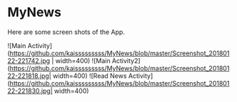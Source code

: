 # MyNews

Here are some screen shots of the App.

![Main Activity](https://github.com/kaisssssssss/MyNews/blob/master/Screenshot_20180122-221742.jpg | width=400)
![Main Activity2](https://github.com/kaisssssssss/MyNews/blob/master/Screenshot_20180122-221818.jpg| width=400)
![Read News Activity](https://github.com/kaisssssssss/MyNews/blob/master/Screenshot_20180122-221830.jpg| width=400)
